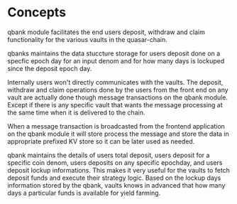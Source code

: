 
# Concepts 

qbank module facilitates the end users deposit, withdraw and claim functionality for the various vaults in the quasar-chain. 

qbanks maintains the data stuccture storage for users deposit done on a specfic epoch day for an input denom and for how many days is lockuped since the deposit epoch day.  

Internally users won't directly communicates with the vaults. The deposit, withdraw and claim operations done by the users from the front end on any vault are actually done though message transactions on the qbank module. Except if there is any specific vault that wants the message processing at the same time when it is delivered to the chain.  

When a message transaction is broadcasted from the frontend application on the qbank module it will store process the message and store the data in appropriate prefixed KV store so it can be later used as needed. 

qbank maintains the details of users total deposit, users deposit for a specific coin denom, users deposits on any specific epochday, and users deposit lockup informations. This makes it very useful for the vaults to fetch deposit funds and execute their strategy logic. Based on the lockup days information stored by the qbank, vaults knows in advanced that how many days a particular funds is available for yield farming. 